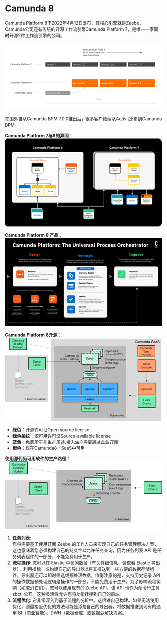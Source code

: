 # Camunda 8

Camunda Platform 8于2022年4月12日发布，其核心引擎就是Zeebe，Camunda公司还有传统的开源工作流引擎Camunda Platform 7，是唯一一家同时开源2种工作流引擎的公司。

![img.png](img.png)

在国外自从Camunda BPM 7.0.0推出后，很多客户陆续从Activit迁移到Camunda BPM。

**Camunda Platform 7与8的异同**：  
![img_1.png](img_1.png)

**Camunda Platform 8 产品**：  
![img_2.png](img_2.png)

**Camunda Platform 8开源**：  
![img_3.png](img_3.png)
- **绿色**：开源许可证Open source license
- **绿色条纹**：源可用许可证Source-available license
- **蓝色**：免费用于非生产用途,投入生产需要通过企业订阅
- **橙色**：仅在Camunda8 - SaaS中可用

**使用源代码可用软件的生产路径**：  
![img_4.png](img_4.png)

1. **任务列表**:  
您将需要基于使用订阅 Zeebe 的工作人员来实现自己的任务管理解决方案，这也意味着您必须构建自己的持久性以允许任务查询，因为任务列表 API 是任务列表组件的一部分，不能免费用于生产。
2. **流程操作**:
您可以在 Elastic 中访问数据（有关详细信息，请查看 Elastic 导出器），利用指标，或构建自己的导出器以将其推送到一些方便的数据存储组件。导出器还可以即时筛选或预处理数据。值得注意的是，支持历史记录 API 的操作数据预处理逻辑是操作的一部分，不能免费用于生产。为了影响流程实例（如取消它们），您可以使用现有的 Zeebe API，该 API 也作为命令行工具 zbctl 公开。这种灵活性允许您将功能挂接到自己的前端。
3. **流程优化**:
它非常深入到基于流程的分析中，这很难自己构建。如果无法使用优化，则最接近优化的方法可能是添加自己的导出器，将数据推送到现有的通用 BI（商业智能）、DWH（数据仓库）或数据湖解决方案。




